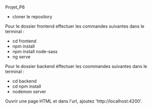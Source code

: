 Projet_P6

- cloner le repository

Pour le dossier frontend effectuer les commandes suivantes dans le terminal : 

- cd frontend
- npm install
- npm install node-sass
- ng serve

Pour le dossier backend éffectuer les coommandes suivantes dans le terminal :

- cd backend
- cd npm install
- nodemon server


Ouvrir une page HTML et dans l'url, ajoutez 'http://localhost:4200'.

